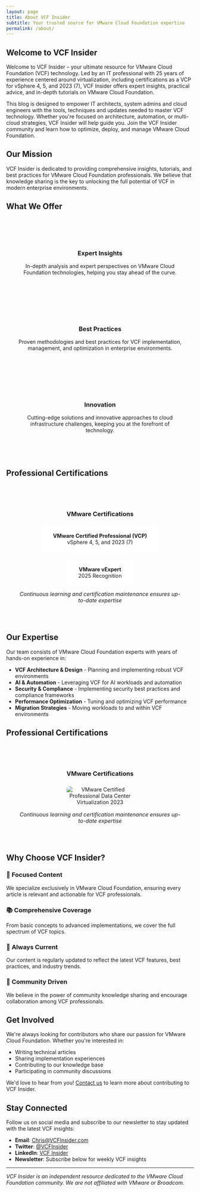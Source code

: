 ```yaml
---
layout: page
title: About VCF Insider
subtitle: Your trusted source for VMware Cloud Foundation expertise
permalink: /about/
---
```


## Welcome to VCF Insider

Welcome to VCF Insider – your ultimate resource for VMware Cloud Foundation (VCF) technology. Led by an IT professional with 25 years of experience centered around virtualization, including certifications as a VCP for vSphere 4, 5, and 2023 (7), VCF Insider offers expert insights, practical advice, and in-depth tutorials on VMware Cloud Foundation.

This blog is designed to empower IT architects, system admins and cloud engineers with the tools, techniques and updates needed to master VCF technology. Whether you're focused on architecture, automation, or multi-cloud strategies, VCF Insider will help guide you. Join the VCF Insider community and learn how to optimize, deploy, and manage VMware Cloud Foundation.

## Our Mission

VCF Insider is dedicated to providing comprehensive insights, tutorials, and best practices for VMware Cloud Foundation professionals. We believe that knowledge sharing is the key to unlocking the full potential of VCF in modern enterprise environments.

## What We Offer

<div class="features-grid" style="display: grid; grid-template-columns: repeat(auto-fit, minmax(300px, 1fr)); gap: 2rem; margin: 3rem 0;">

<div class="feature-card" style="background: var(--vmware-light-gray); padding: 2rem; border-radius: var(--border-radius-lg); text-align: center; border: 2px solid var(--vmware-blue);">
    <div style="font-size: 3rem; color: var(--vmware-blue); margin-bottom: 1rem;">
        <i class="fas fa-lightbulb"></i>
    </div>
    <h3 style="color: var(--text-primary); margin-bottom: 1rem;">Expert Insights</h3>
    <p style="color: var(--text-secondary);">In-depth analysis and expert perspectives on VMware Cloud Foundation technologies, helping you stay ahead of the curve.</p>
</div>

<div class="feature-card" style="background: var(--vmware-light-gray); padding: 2rem; border-radius: var(--border-radius-lg); text-align: center; border: 2px solid var(--vmware-green);">
    <div style="font-size: 3rem; color: var(--vmware-green); margin-bottom: 1rem;">
        <i class="fas fa-graduation-cap"></i>
    </div>
    <h3 style="color: var(--text-primary); margin-bottom: 1rem;">Best Practices</h3>
    <p style="color: var(--text-secondary);">Proven methodologies and best practices for VCF implementation, management, and optimization in enterprise environments.</p>
</div>

<div class="feature-card" style="background: var(--vmware-light-gray); padding: 2rem; border-radius: var(--border-radius-lg); text-align: center; border: 2px solid var(--vmware-orange);">
    <div style="font-size: 3rem; color: var(--vmware-orange); margin-bottom: 1rem;">
        <i class="fas fa-rocket"></i>
    </div>
    <h3 style="color: var(--text-primary); margin-bottom: 1rem;">Innovation</h3>
    <p style="color: var(--text-secondary);">Cutting-edge solutions and innovative approaches to cloud infrastructure challenges, keeping you at the forefront of technology.</p>
</div>

</div>

## Professional Certifications

<div class="certifications-section" style="background: var(--vmware-light-gray); padding: 2rem; border-radius: var(--border-radius-lg); margin: 2rem 0; text-align: center;">
    <h3 style="color: var(--vmware-blue); margin-bottom: 1.5rem;">VMware Certifications</h3>
    <div class="cert-badges" style="display: flex; justify-content: center; align-items: center; gap: 1.5rem; flex-wrap: wrap; flex-direction: column;">
        <div class="cert-item" style="background: white; padding: 1rem 2rem; border-radius: 8px; box-shadow: var(--shadow-medium); border-left: 4px solid var(--vmware-blue);">
            <strong style="color: var(--vmware-blue);">VMware Certified Professional (VCP)</strong><br>
            <span style="color: var(--text-secondary);">vSphere 4, 5, and 2023 (7)</span>
        </div>
        <div class="cert-item" style="background: white; padding: 1rem 2rem; border-radius: 8px; box-shadow: var(--shadow-medium); border-left: 4px solid var(--vmware-green);">
            <strong style="color: var(--vmware-green);">VMware vExpert</strong><br>
            <span style="color: var(--text-secondary);">2025 Recognition</span>
        </div>
    </div>
    <p style="color: var(--text-secondary); margin-top: 1rem; font-size: 0.9rem; font-style: italic;">Continuous learning and certification maintenance ensures up-to-date expertise</p>
</div>

## Our Expertise

Our team consists of VMware Cloud Foundation experts with years of hands-on experience in:

- **VCF Architecture & Design** - Planning and implementing robust VCF environments
- **AI & Automation** - Leveraging VCF for AI workloads and automation
- **Security & Compliance** - Implementing security best practices and compliance frameworks
- **Performance Optimization** - Tuning and optimizing VCF performance
- **Migration Strategies** - Moving workloads to and within VCF environments

## Professional Certifications

<div class="certifications-section" style="background: var(--vmware-light-gray); padding: 2rem; border-radius: var(--border-radius-lg); margin: 2rem 0; text-align: center;">
    <h3 style="color: var(--vmware-blue); margin-bottom: 1.5rem;">VMware Certifications</h3>
    <div class="cert-badges" style="display: flex; justify-content: center; align-items: center; gap: 1.5rem; flex-wrap: wrap;">
        <img src="{{ '/assets/images/vcp_2023.jpg' | relative_url }}" alt="VMware Certified Professional Data Center Virtualization 2023" style="max-width: 180px; height: auto; border-radius: 8px; box-shadow: var(--shadow-medium);">
    </div>
    <p style="color: var(--text-secondary); margin-top: 1rem; font-size: 0.9rem; font-style: italic;">Continuous learning and certification maintenance ensures up-to-date expertise</p>
</div>

## Why Choose VCF Insider?

### 🎯 **Focused Content**
We specialize exclusively in VMware Cloud Foundation, ensuring every article is relevant and actionable for VCF professionals.

### 📚 **Comprehensive Coverage**
From basic concepts to advanced implementations, we cover the full spectrum of VCF topics.

### 🔄 **Always Current**
Our content is regularly updated to reflect the latest VCF features, best practices, and industry trends.

### 🤝 **Community Driven**
We believe in the power of community knowledge sharing and encourage collaboration among VCF professionals.

## Get Involved

We're always looking for contributors who share our passion for VMware Cloud Foundation. Whether you're interested in:

- Writing technical articles
- Sharing implementation experiences
- Contributing to our knowledge base
- Participating in community discussions

We'd love to hear from you! [Contact us](/contact/) to learn more about contributing to VCF Insider.

## Stay Connected

Follow us on social media and subscribe to our newsletter to stay updated with the latest VCF insights:

- **Email**: [Chris@VCFInsider.com](mailto:Chris@VCFInsider.com)
- **Twitter**: [@VCFInsider](https://twitter.com/VCFInsider)
- **LinkedIn**: [VCF Insider](https://linkedin.com/company/vcfinsider)
- **Newsletter**: Subscribe below for weekly VCF insights

---

*VCF Insider is an independent resource dedicated to the VMware Cloud Foundation community. We are not affiliated with VMware or Broadcom.*
